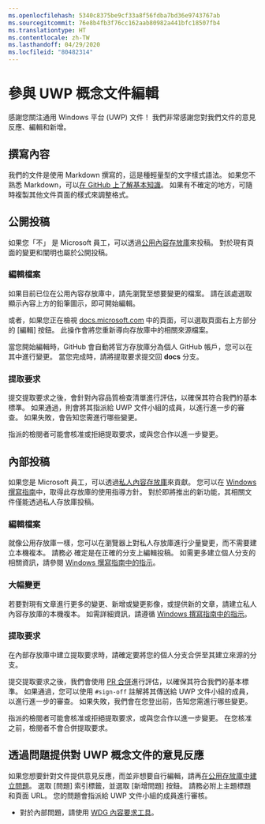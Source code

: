 ```yaml
---
ms.openlocfilehash: 5340c8375be9cf33a8f56fdba7bd36e9743767ab
ms.sourcegitcommit: 76e8b4fb3f76cc162aab80982a441bfc18507fb4
ms.translationtype: HT
ms.contentlocale: zh-TW
ms.lasthandoff: 04/29/2020
ms.locfileid: "80482314"
---
```

# <a name="contributing-to-uwp-conceptual-documentation"></a>參與 UWP 概念文件編輯

感謝您關注通用 Windows 平台 (UWP) 文件！ 我們非常感謝您對我們文件的意見反應、編輯和新增。

## <a name="writing-content"></a>撰寫內容

我們的文件是使用 Markdown 撰寫的，這是種輕量型的文字樣式語法。 如果您不熟悉 Markdown，可以[在 GitHub 上了解基本知識](https://guides.github.com/features/mastering-markdown/)。 如果有不確定的地方，可隨時複製其他文件頁面的樣式來調整格式。

## <a name="public-contributions"></a>公開投稿

如果您「不」  是 Microsoft 員工，可以透過[公用內容存放庫](https://github.com/MicrosoftDocs/windows-uwp)來投稿。 對於現有頁面的變更和闡明也屬於公開投稿。

### <a name="editing-a-file"></a>編輯檔案

如果目前已位在公用內容存放庫中，請先瀏覽至想要變更的檔案。 請在該處選取顯示內容上方的鉛筆圖示，即可開始編輯。

或者，如果您正在檢視 [docs.microsoft.com](https://docs.microsoft.com) 中的頁面，可以選取頁面右上方部分的 [編輯]  按鈕。 此操作會將您重新導向存放庫中的相關來源檔案。

當您開始編輯時，GitHub 會自動將官方存放庫分為個人 GitHub 帳戶，您可以在其中進行變更。 當您完成時，請將提取要求提交回 **docs** 分支。

### <a name="pull-requests"></a>提取要求

提交提取要求之後，會針對內容品質檢查清單進行評估，以確保其符合我們的基本標準。 如果通過，則會將其指派給 UWP 文件小組的成員，以進行進一步的審查。 如果失敗，會告知您需進行哪些變更。

指派的檢閱者可能會核准或拒絕提取要求，或與您合作以進一步變更。

## <a name="internal-contributions"></a>內部投稿

如果您是 Microsoft 員工，可以透過[私人內容存放庫](https://github.com/microsoftdocs/windows-uwp-pr)來貢獻。 您可以在 [Windows 撰寫指南](https://review.docs.microsoft.com/windows-authoring-guide/uwp/?branch=master)中，取得此存放庫的使用指導方針。 對於即將推出的新功能，其相關文件僅能透過私人存放庫投稿。

### <a name="editing-a-file"></a>編輯檔案

就像公用存放庫一樣，您可以在瀏覽器上對私人存放庫進行少量變更，而不需要建立本機複本。 請務必  確定是在正確的分支上編輯投稿。 如需更多建立個人分支的相關資訊，請參閱 [Windows 撰寫指南中的指示](https://review.docs.microsoft.com/windows-authoring-guide/uwp/conceptual/branches?branch=master)。

### <a name="making-substantial-changes"></a>大幅變更

若要對現有文章進行更多的變更、新增或變更影像，或提供新的文章，請建立私人內容存放庫的本機複本。 如需詳細資訊，請遵循 [Windows 撰寫指南中的指示](https://review.docs.microsoft.com/windows-authoring-guide/uwp/conceptual/)。

### <a name="pull-requests"></a>提取要求

在內部存放庫中建立提取要求時，請確定要將您的個人分支合併至其建立來源的分支。

提交提取要求之後，我們會使用 [PR 合併](https://review.docs.microsoft.com/help/contribute/prmerger-overview?branch=master)進行評估，以確保其符合我們的基本標準。 如果通過，您可以使用 `#sign-off` 註解將其傳送給 UWP 文件小組的成員，以進行進一步的審查。 如果失敗，我們會在您登出前，告知您需進行哪些變更。

指派的檢閱者可能會核准或拒絕提取要求，或與您合作以進一步變更。 在您核准之前，檢閱者不會合併提取要求。

## <a name="using-issues-to-provide-feedback-on-uwp-conceptual-documentation"></a>透過問題提供對 UWP 概念文件的意見反應

如果您想要針對文件提供意見反應，而並非想要自行編輯，請再[在公用存放庫中建立問題](https://github.com/MicrosoftDocs/windows-uwp/issues)。 選取 [問題]  索引標籤，並選取 [新增問題]  按鈕。 請務必附上主題標題和頁面 URL。 您的問題會指派給 UWP 文件小組的成員進行審核。

* 對於內部問題，請使用 [WDG 內容要求工具](http://sesuw2-iis02a/WSCPubRequest/WindowsContentRequestTool.aspx)。
